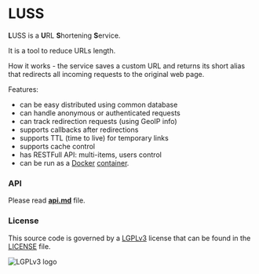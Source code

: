 # LUSS

**L**USS is a **U**RL **S**hortening **S**ervice.

It is a tool to reduce URLs length.

How it works - the service saves a custom URL and returns its short alias that redirects all incoming requests to the original web page.

Features:

* can be easy distributed using common database
* can handle anonymous or authenticated requests
* can track redirection requests (using GeoIP info)
* supports callbacks after redirections
* supports TTL (time to live) for temporary links
* supports cache control
* has RESTFull API: multi-items, users control
* can be run as a [Docker](https://www.docker.com/) [container](https://hub.docker.com/r/z0rr0/luss/).

### API

Please read **[api.md](api.md)** file.


### License

This source code is governed by a [LGPLv3](https://www.gnu.org/licenses/lgpl-3.0.txt) license that can be found in the [LICENSE](https://github.com/z0rr0/luss/blob/master/LICENSE) file.

<img src="https://www.gnu.org/graphics/lgplv3-147x51.png" title="LGPLv3 logo">
